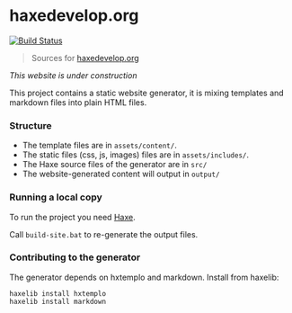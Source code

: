# haxedevelop.org
[![Build Status](https://travis-ci.org/markknol/haxedevelop.org.svg?branch=master)](https://travis-ci.org/markknol/haxedevelop.org)

> Sources for [haxedevelop.org](http://haxedevelop.org)

_This website is under construction_

This project contains a static website generator, it is mixing templates and markdown files into plain HTML files.

### Structure

 * The template files are in `assets/content/`.
 * The static files (css, js, images) files are in `assets/includes/`.
 * The Haxe source files of the generator are in `src/`
 * The website-generated content will output in `output/`

### Running a local copy

To run the project you need [Haxe](http://haxe.org).

Call `build-site.bat` to re-generate the output files.

### Contributing to the generator

The generator depends on hxtemplo and markdown. Install from haxelib:
```
haxelib install hxtemplo
haxelib install markdown
```
